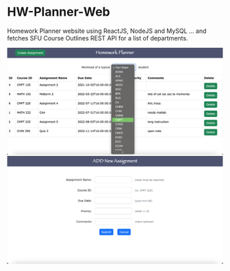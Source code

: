 # HW-Planner-Web
Homework Planner website using ReactJS, NodeJS and MySQL ... and fetches SFU Course Outlines REST API for a list of departments.

![FOTP](./samples/img1.png)
![FOTP](./samples/img2.png)


